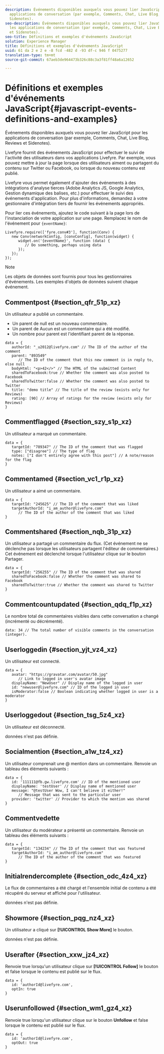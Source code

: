 ```yaml
---
description: Événements disponibles auxquels vous pouvez lier JavaScript pour les
  applications de conversation (par exemple, Comments, Chat, Live Blog, Reviews et
  Sidenotes).
seo-description: Événements disponibles auxquels vous pouvez lier JavaScript pour
  les applications de conversation (par exemple, Comments, Chat, Live Blog, Reviews
  et Sidenotes).
seo-title: Définitions et exemples d'événements JavaScript
solution: Experience Manager
title: Définitions et exemples d'événements JavaScript
uuid: 61 da 2 e 2 e -8 fcd -482 d -93 df-c 946 f 0475277
translation-type: tm+mt
source-git-commit: 67aeb3de964473b326c88c3a3f81ff48a6a12652

---
```



# Définitions et exemples d'événements JavaScript{#javascript-events-definitions-and-examples}

Événements disponibles auxquels vous pouvez lier JavaScript pour les applications de conversation (par exemple, Comments, Chat, Live Blog, Reviews et Sidenotes).

Livefyre fournit des événements JavaScript pour effectuer le suivi de l'activité des utilisateurs dans vos applications Livefyre. Par exemple, vous pouvez mettre à jour la page lorsque des utilisateurs aiment ou partagent du contenu sur Twitter ou Facebook, ou lorsque du nouveau contenu est publié.

Livefyre vous permet également d'ajouter des événements à des intégrations d'analyse tierces (Adobe Analytics JS, Google Analytics, Gestion dynamique des balises, etc.) pour effectuer le suivi des événements d'application. Pour plus d'informations, demandez à votre gestionnaire d'intégration tiers de fournir les événements appropriés.

Pour lier ces événements, ajoutez le code suivant à la page lors de l'instanciation de votre application sur une page. Remplacez le nom de l'événement pour `{eventName}`:

```
Livefyre.require(['fyre.conv#3'], function(Conv) { 
   new Conv(networkConfig, [convConfig], function(widget) { 
      widget.on('{eventName}', function (data) { 
         // Do something, perhaps using data 
      }); 
   }); 
});
```

>[!NOTE]
>
>Les objets de données sont fournis pour tous les gestionnaires d'événements. Les exemples d'objets de données suivent chaque événement.

## Commentpost {#section_qfr_51p_xz}

Un utilisateur a publié un commentaire.

* Un parent de null est un nouveau commentaire.
* Un parent de Aucun est un commentaire qui a été modifié.
* Un nombre pour parent est l'identifiant parent de la réponse.

```
data = { 
   authorId: "_u2012@livefyre.com" // The ID of the author of the comment  
   parent: "893549"  
      // The ID of the comment that this new comment is in reply to, else null 
   bodyHtml: "<p>42</>" // The HTML of the submitted Content 
   sharedToFacebook:true // Whether the comment was also posted to Facebook 
   sharedToTwitter:false // Whether the comment was also posted to Twitter 
   title: "demo title" // The title of the review (exists only for Reviews) 
   rating: [90] // Array of ratings for the review (exists only for Reviews) 
} 
```

## Commentflagged {#section_szy_s1p_xz}

Un utilisateur a marqué un commentaire.

```
data = { 
   targetId: "789347" // The ID of the comment that was flagged 
   type: ["disagree"] // The type of flag 
   notes: ["I don't entirely agree with this post"] // A note/reason for the flag 
}
```

## Commentamed {#section_vc1_r1p_xz}

Un utilisateur a aimé un commentaire.

```
data = { 
   targetId: "245625" // The ID of the comment that was liked 
   targetAuthorId: "i_am_author@livefyre.com"  
      // The ID of the author of the comment that was liked 
} 
```

## Commentshared {#section_nqb_31p_xz}

Un utilisateur a partagé un commentaire du flux. (Cet événement ne se déclenche pas lorsque les utilisateurs partagent l'éditeur de commentaires.) Cet événement est déclenché lorsque l'utilisateur clique sur le bouton Partager.

```
data = { 
   targetId: "256255" // The ID of the comment that was shared 
   sharedToFacebook:false // Whether the comment was shared to Facebook 
   sharedToTwitter:true // Whether the comment was shared to Twitter 
}
```

## Commentcountupdated {#section_qdq_f1p_xz}

Le nombre total de commentaires visibles dans cette conversation a changé (incrémenté ou décrémenté).

```
data: 34 // The total number of visible comments in the conversation (integer). 
```

## Userloggedin {#section_yjt_vz4_xz}

Un utilisateur est connecté.

```
data = { 
   avatar: "https://gravatar.com/avatar/50.jpg"  
      // Link to logged in user's avatar image 
   displayName: "NewUser" // Display name of the logged in user 
   id: "newuser@livefyre.com" // ID of the logged in user 
   isModerator:false // Boolean indicating whether logged in user is a moderator 
}
```

## Userloggedout {#section_tsg_5z4_xz}

Un utilisateur est déconnecté.

données n'est pas définie.

## Socialmention {#section_a1w_tz4_xz}

Un utilisateur comprenait une @ mention dans un commentaire. Renvoie un tableau des éléments suivants :

```
data = { 
   id: '111111@fb.gw.livefyre.com' // ID of the mentioned user 
   displayName: 'testUser' // Display name of mentioned user 
   message: "@testUser Wow, I can't believe it either!"  
      // Message that was sent to the particular user 
   provider: 'twitter' // Provider to which the mention was shared 
} 
```

## Commentvedette

Un utilisateur du modérateur a présenté un commentaire. Renvoie un tableau des éléments suivants :

```
data = { 
   targetId: "134234" // The ID of the comment that was featured 
   targetAuthorId: "i_am_author@livefyre.com"  
      // The ID of the author of the comment that was featured 
}
```

## Initialrendercomplete {#section_odc_4z4_xz}

Le flux de commentaires a été chargé et l'ensemble initial de contenu a été récupéré du serveur et affiché pour l'utilisateur.

données n'est pas définie.

## Showmore {#section_pqg_nz4_xz}

Un utilisateur a cliqué sur **[!UICONTROL Show More]** le bouton.

données n'est pas définie.

## Userafter {#section_xxw_jz4_xz}

Renvoie true lorsqu'un utilisateur clique sur **[!UICONTROL Follow]** le bouton et false lorsque le contenu est publié sur le flux.

```
data = { 
   id: 'authorId@livefyre.com', 
   optIn: true 
}
```

## Userunfollowed {#section_wm1_gz4_xz}

Renvoie true lorsqu'un utilisateur clique sur le bouton **Unfollow** et false lorsque le contenu est publié sur le flux.

```
data = { 
   id: 'authorId@livefyre.com', 
   optOut: true 
}
```

